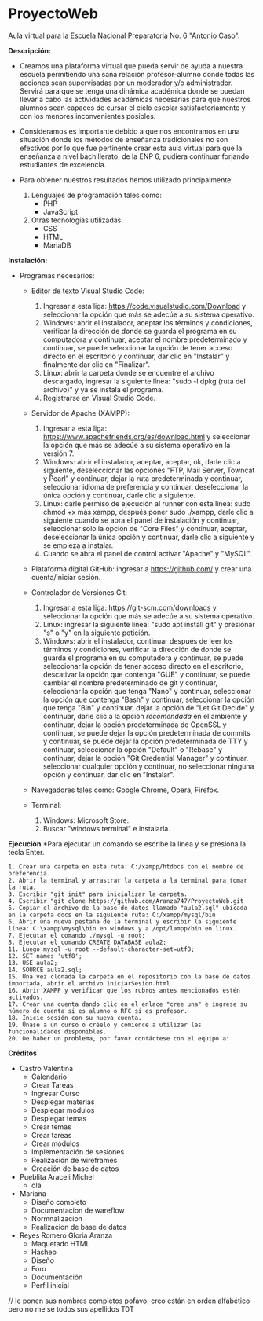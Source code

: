 # ProyectoWeb

Aula virtual para la Escuela Nacional Preparatoria No. 6 "Antonio Caso".

**Descripción:**
  - Creamos una plataforma virtual que pueda servir de ayuda a nuestra escuela permitiendo una sana relación profesor-alumno donde todas las acciones sean supervisadas por un moderador y/o administrador. Servirá para que se tenga una dinámica académica donde se puedan llevar a cabo las actividades académicas necesarias para que nuestros alumnos sean capaces de cursar el ciclo escolar satisfactoriamente y con los menores inconvenientes posibles.

  - Consideramos es importante debido a que nos encontramos en una situación donde los métodos de enseñanza tradicionales no son efectivos por lo que fue pertinente crear esta aula virtual para que la enseñanza a nivel bachillerato, de la ENP 6, pudiera continuar forjando estudiantes de excelencia.
  
  - Para obtener nuestros resultados hemos utilizado principalmente:
      1. Lenguajes de programación tales como:
          * PHP
          * JavaScript
      2. Otras tecnologías utilizadas:
          * CSS
          * HTML
          * MariaDB

**Instalación:**
  - Programas necesarios: 
 
      * Editor de texto Visual Studio Code: 
          1. Ingresar a esta liga: https://code.visualstudio.com/Download y seleccionar la opción que más se adecúe a su sistema operativo.
          2. Windows: abrir el instalador, aceptar los términos y condiciones, verificar la dirección de donde se guarda el programa en su computadora y continuar, aceptar el nombre predeterminado y continuar, se puede seleccionar la opción de tener acceso directo en el escritorio y continuar, dar clic en "Instalar" y finalmente dar clic en "Finalizar".
          4. Linux: abrir la carpeta donde se encuentre el archivo descargado, ingresar la siguiente línea: "sudo -l dpkg (ruta del archivo)" y ya se instala el programa.
          5. Registrarse en Visual Studio Code.
  
      * Servidor de Apache (XAMPP):
          1. Ingresar a esta liga: https://www.apachefriends.org/es/download.html y seleccionar la opción que más se adecúe a su sistema operativo en la versión 7.
          2. Windows: abrir el instalador, aceptar, aceptar, ok, darle clic a siguiente, deseleccionar las opciones "FTP, Mail Server, Towncat y Pearl" y continuar, dejar la ruta predeterminada y continuar, seleccionar idioma de preferencia y continuar, deseleccionar la única opción y continuar, darle clic a siguiente.
          2. Linux: darle permiso de ejecución al runner con esta línea: sudo chmod +x más xampp, después poner sudo ./xampp, darle clic a siguiente cuando se abra el panel de instalación y continuar, seleccionar solo la opción de "Core Files" y continuar, aceptar, deseleccionar la única opción y continuar, darle clic a siguiente y se empieza a instalar.
          3. Cuando se abra el panel de control activar "Apache" y "MySQL".
  
      * Plataforma digital GitHub: ingresar a https://github.com/ y crear una cuenta/iniciar sesión.

      * Controlador de Versiones Git: 
          1. Ingresar a esta liga: https://git-scm.com/downloads y seleccionar la opción que más se adecúe a su sistema operativo.
          1. Linux: ingresar la siguiente línea: "sudo apt install git" y presionar "s" o "y" en la siguiente petición.
          2. Windows: abrir el instalador, continuar después de leer los términos y condiciones, verificar la dirección de donde se guarda el programa en su computadora y continuar, se puede seleccionar la opción de tener acceso directo en el escritorio, descativar la opción que contenga "GUE" y continuar, se puede cambiar el nombre predeterminado de git y continuar, seleccionar la opción que tenga "Nano" y continuar, seleccionar la opción que contenga "Bash" y continuar, seleccionar la opción que tenga "Bin" y continuar, dejar la opción de "Let Git Decide" y continuar, darle clic a la opción *recomendada* en el ambiente y continuar, dejar la opción predeterminada de OpenSSL y continuar, se puede dejar la opción predeterminada de commits y continuar, se puede dejar la opción predeterminada de TTY y continuar, seleccionar la opción "Default" o "Rebase" y continuar, dejar la opción "Git Credential Manager" y continuar, seleccionar cualquier opción y continuar, no seleccionar ninguna opción y continuar, dar clic en "Instalar".
      
      * Navegadores tales como: Google Chrome, Opera, Firefox.
      
      * Terminal: 
          1. Windows: Microsoft Store.
          2. Buscar "windows terminal" e instalarla.

**Ejecución**
*Para ejecutar un comando se escribe la línea y se presiona la tecla Enter.

    1. Crear una carpeta en esta ruta: C:/xampp/htdocs con el nombre de preferencia.
    2. Abrir la terminal y arrastrar la carpeta a la terminal para tomar la ruta.
    3. Escribir "git init" para inicializar la carpeta.
    4. Escribir "git clone https://github.com/Aranza747/ProyectoWeb.git
    5. Copiar el archivo de la base de datos llamado "aula2.sql" ubicada en la carpeta docs en la siguiente ruta: C:/xampp/mysql/bin
    6. Abrir una nueva pestaña de la terminal y escribir la siguiente línea: C:\xampp\mysql\bin en windows y a /opt/lampp/bin en linux.
    7. Ejecutar el comando ./mysql -u root;
    8. Ejecutar el comando CREATE DATABASE aula2;
    11. Luego mysql -u root --default-character-set=utf8;
    12. SET names 'utf8';
    13. USE aula2;
    14. SOURCE aula2.sql;
    15. Una vez clonada la carpeta en el repositorio con la base de datos importada, abrir el archivo iniciarSesion.html
    16. Abrir XAMPP y verificar que los rubros antes mencionados estén activados.
    17. Crear una cuenta dando clic en el enlace "cree una" e ingrese su número de cuenta si es alumno o RFC si es profesor.
    18. Inicie sesión con su nueva cuenta.
    19. Únase a un curso o créelo y comience a utilizar las funcionalidades disponibles.
    20. De haber un problema, por favor contáctese con el equipo a: 

**Créditos**

- Castro Valentina
    * Calendario
    * Crear Tareas
    * Ingresar Curso 
    * Desplegar materias
    * Desplegar módulos
    * Desplegar temas
    * Crear temas 
    * Crear tareas
    * Crear módulos
    * Implementación de sesiones
    * Realización de wireframes
    * Creación de base de datos  
- Pueblita Araceli Michel
    * ola
- Mariana
    * Diseño completo
    * Documentacion de wareflow
    * Normnalizacion
    * Realizacion de base de datos
- Reyes Romero Gloria Aranza
    * Maquetado HTML
    * Hasheo
    * Diseño
    * Foro 
    * Documentación
    * Perfil inicial

// le ponen sus nombres completos pofavo, creo están en orden alfabético pero no me sé todos sus apellidos T0T

          

